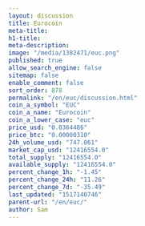 ```yaml
---
layout: discussion
title: Eurocoin
meta-title: 
h1-title: 
meta-description: 
image: "/media/1382471/euc.png"
published: true
allow_search_engine: false
sitemap: false
enable_comment: false
sort_order: 878
permalink: "/en/euc/discussion.html"
coin_a_symbol: "EUC"
coin_a_name: "Eurocoin"
coin_a_lower_case: "euc"
price_usd: "0.0364486"
price_btc: "0.00000310"
24h_volume_usd: "747.061"
market_cap_usd: "12416554.0"
total_supply: "12416554.0"
available_supply: "12416554.0"
percent_change_1h: "-1.45"
percent_change_24h: "11.26"
percent_change_7d: "-35.49"
last_updated: "1517140746"
parent-url: "/en/euc/"
author: Sam
---
```


